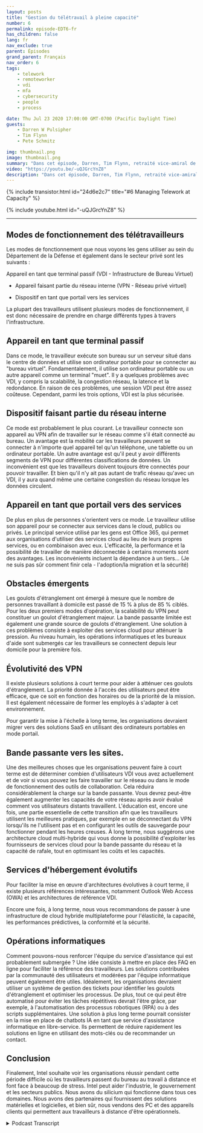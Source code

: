 ```yaml
---
layout: posts
title: "Gestion du télétravail à pleine capacité"
number: 6
permalink: episode-EDT6-fr
has_children: false
lang: fr
nav_exclude: true
parent: Épisodes
grand_parent: Français
nav_order: 6
tags:
    - telework
    - remoteworker
    - vdi
    - mfa
    - cybersecurity
    - people
    - process

date: Thu Jul 23 2020 17:00:00 GMT-0700 (Pacific Daylight Time)
guests:
    - Darren W Pulsipher
    - Tim Flynn
    - Pete Schmitz

img: thumbnail.png
image: thumbnail.png
summary: "Dans cet épisode, Darren, Tim Flynn, retraité vice-amiral de la Marine, et Pete Schmitz, chargé de compte pour la Marine chez Intel, abordent la manière de gérer la croissance explosive des télétravailleurs due à la pandémie de Covid-19. Nous discutons des différents modes que les travailleurs peuvent utiliser pour travailler à distance tout en restant productifs : utilisation de l'appareil comme un terminal stupide, utilisation de l'appareil comme partie intégrante du réseau interne et utilisation de l'appareil comme un portail vers les services. Comprendre ces modes de fonctionnement peut aider à identifier les goulots d'étranglement qui peuvent entraver l'efficacité de votre équipe."
video: "https://youtu.be/-uQJGrcYnZ8"
description: "Dans cet épisode, Darren, Tim Flynn, retraité vice-amiral de la Marine, et Pete Schmitz, chargé de compte pour la Marine chez Intel, abordent la manière de gérer la croissance explosive des télétravailleurs due à la pandémie de Covid-19. Nous discutons des différents modes que les travailleurs peuvent utiliser pour travailler à distance tout en restant productifs : utilisation de l'appareil comme un terminal stupide, utilisation de l'appareil comme partie intégrante du réseau interne et utilisation de l'appareil comme un portail vers les services. Comprendre ces modes de fonctionnement peut aider à identifier les goulots d'étranglement qui peuvent entraver l'efficacité de votre équipe."
---
```


<div>
{% include transistor.html id="24d6e2c7" title="#6 Managing Telework at Capacity" %}

{% include youtube.html id="-uQJGrcYnZ8" %}
</div>

---

## Modes de fonctionnement des télétravailleurs

Les modes de fonctionnement que nous voyons les gens utiliser au sein du Département de la Défense et également dans le secteur privé sont les suivants :

Appareil en tant que terminal passif (VDI - Infrastructure de Bureau Virtuel)

* Appareil faisant partie du réseau interne (VPN - Réseau privé virtuel)

* Dispositif en tant que portail vers les services

La plupart des travailleurs utilisent plusieurs modes de fonctionnement, il est donc nécessaire de prendre en charge différents types à travers l'infrastructure.

## Appareil en tant que terminal passif

Dans ce mode, le travailleur exécute son bureau sur un serveur situé dans le centre de données et utilise son ordinateur portable pour se connecter au "bureau virtuel". Fondamentalement, il utilise son ordinateur portable ou un autre appareil comme un terminal "muet". Il y a quelques problèmes avec VDI, y compris la scalabilité, la congestion réseau, la latence et la redondance. En raison de ces problèmes, une session VDI peut être assez coûteuse. Cependant, parmi les trois options, VDI est la plus sécurisée.

## Dispositif faisant partie du réseau interne

Ce mode est probablement le plus courant. Le travailleur connecte son appareil au VPN afin de travailler sur le réseau comme s'il était connecté au bureau. Un avantage est la mobilité car les travailleurs peuvent se connecter à n'importe quel appareil tel qu'un téléphone, une tablette ou un ordinateur portable. Un autre avantage est qu'il peut y avoir différents segments de VPN pour différentes classifications de données. Un inconvénient est que les travailleurs doivent toujours être connectés pour pouvoir travailler. Et bien qu'il n'y ait pas autant de trafic réseau qu'avec un VDI, il y aura quand même une certaine congestion du réseau lorsque les données circulent.

## Appareil en tant que portail vers des services

De plus en plus de personnes s'orientent vers ce mode. Le travailleur utilise son appareil pour se connecter aux services dans le cloud, publics ou privés. Le principal service utilisé par les gens est Office 365, qui permet aux organisations d'utiliser des services cloud au lieu de leurs propres services, ou en combinaison avec eux. L'efficacité, la performance et la possibilité de travailler de manière déconnectée à certains moments sont des avantages. Les inconvénients incluent la dépendance à un tiers... (Je ne suis pas sûr comment finir cela - l'adoption/la migration et la sécurité)

## Obstacles émergents

Les goulots d'étranglement ont émergé à mesure que le nombre de personnes travaillant à domicile est passé de 15 % à plus de 85 % ciblés. Pour les deux premiers modes d'opération, la scalabilité du VPN peut constituer un goulot d'étranglement majeur. La bande passante limitée est également une grande source de goulots d'étranglement. Une solution à ces problèmes consiste à exploiter des services cloud pour atténuer la pression. Au niveau humain, les opérations informatiques et les bureaux d'aide sont submergés car les travailleurs se connectent depuis leur domicile pour la première fois.

## Évolutivité des VPN

Il existe plusieurs solutions à court terme pour aider à atténuer ces goulots d'étranglement. La priorité donnée à l'accès des utilisateurs peut être efficace, que ce soit en fonction des horaires ou de la priorité de la mission. Il est également nécessaire de former les employés à s'adapter à cet environnement.

Pour garantir la mise à l'échelle à long terme, les organisations devraient migrer vers des solutions SaaS en utilisant des ordinateurs portables en mode portail.

## Bande passante vers les sites.

Une des meilleures choses que les organisations peuvent faire à court terme est de déterminer combien d'utilisateurs VDI vous avez actuellement et de voir si vous pouvez les faire travailler sur le réseau ou dans le mode de fonctionnement des outils de collaboration. Cela réduira considérablement la charge sur la bande passante. Vous devrez peut-être également augmenter les capacités de votre réseau après avoir évalué comment vos utilisateurs distants travaillent. L'éducation est, encore une fois, une partie essentielle de cette transition afin que les travailleurs utilisent les meilleures pratiques, par exemple en se déconnectant du VPN lorsqu'ils ne l'utilisent pas et en configurant les outils de sauvegarde pour fonctionner pendant les heures creuses. À long terme, nous suggérons une architecture cloud multi-hybride qui vous donne la possibilité d'exploiter les fournisseurs de services cloud pour la bande passante du réseau et la capacité de rafale, tout en optimisant les coûts et les capacités.

## Services d'hébergement évolutifs

Pour faciliter la mise en œuvre d'architectures évolutives à court terme, il existe plusieurs références intéressantes, notamment Outlook Web Access (OWA) et les architectures de référence VDI.

Encore une fois, à long terme, nous vous recommandons de passer à une infrastructure de cloud hybride multiplateforme pour l'élasticité, la capacité, les performances prédictives, la conformité et la sécurité.

## Opérations informatiques

Comment pouvons-nous renforcer l'équipe du service d'assistance qui est probablement submergée ? Une idée consiste à mettre en place des FAQ en ligne pour faciliter la référence des travailleurs. Les solutions contribuées par la communauté des utilisateurs et modérées par l'équipe informatique peuvent également être utiles. Idéalement, les organisations devraient utiliser un système de gestion des tickets pour identifier les goulots d'étranglement et optimiser les processus. De plus, tout ce qui peut être automatisé pour éviter les tâches répétitives devrait l'être grâce, par exemple, à l'automatisation des processus robotiques (RPA) ou à des scripts supplémentaires. Une solution à plus long terme pourrait consister en la mise en place de chatbots IA en tant que service d'assistance informatique en libre-service. Ils permettent de réduire rapidement les solutions en ligne en utilisant des mots-clés ou de recommander un contact.

## Conclusion

Finalement, Intel souhaite voir les organisations réussir pendant cette période difficile où les travailleurs passent du bureau au travail à distance et font face à beaucoup de stress. Intel peut aider l'industrie, le gouvernement et les secteurs publics. Nous avons du silicium qui fonctionne dans tous ces domaines. Nous avons des partenaires qui fournissent des solutions matérielles et logicielles, et bien sûr, nous vendons des PC et des appareils clients qui permettent aux travailleurs à distance d'être opérationnels.



<details>
<summary> Podcast Transcript </summary>

<p></p>

</details>
